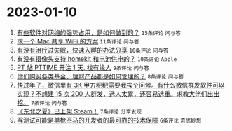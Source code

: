 # 2023-01-10

1. [有些软件对网络的强势占用，是如何做到的？](https://www.v2ex.com/t/907775) `15条评论` `问与答`
1. [求一个 Mac 共享 WiFi 的方案](https://www.v2ex.com/t/907782) `11条评论` `问与答`
1. [有没有治疗过失眠，快速入睡的办法分享](https://www.v2ex.com/t/907790) `10条评论` `问与答`
1. [有没有摄像头支持 homekit 和电池供电的？](https://www.v2ex.com/t/907780) `10条评论` `Apple`
1. [PT 站 PTTIME 开注 1 天, 找有缘人](https://www.v2ex.com/t/907786) `9条评论` `问与答`
1. [你们购买各类基金、理财产品都是如何管理的？](https://www.v2ex.com/t/907784) `8条评论` `问与答`
1. [快过年了，微信里有 3K 甲方粑粑需要我挨个问候。有什么微信群发软件可以实现？不想建 15 次 200 人群发，选人太累，还容易选重。求教大佬们出出招。](https://www.v2ex.com/t/907798) `7条评论` `问与答`
1. [《东北之夏》已上架 Steam！](https://www.v2ex.com/t/907774) `7条评论` `分享发现`
1. [写测试可能是单枪匹马的开发者的最可靠的技术保障](https://www.v2ex.com/t/907777) `6条评论` `奇思妙想`
